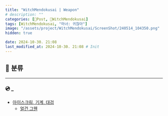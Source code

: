 ```yaml
---
title: "WitchMendokusai | Weapon"
# description: ""
categories: [📀Post, 🥥WitchMendokusai]
tags: [WitchMendokusai, "마녀: 귀찮아"]
image: "/assets/project/WitchMendokusai/ScreenShot/240514_104350.png"
hidden: true

date: 2024-10-30. 21:08
last_modified_at: 2024-10-30. 21:08 # Init
---
```


## 📀 분류

---

### 💿 _

- [아이스크림, 기계, 대검](https://twitter.com/eiken3kyuboy/status/1679986765959168001?s=20)
  - [얼건 그웬](https://x.com/monakan_japan/status/1639639372621574144?s=20)
